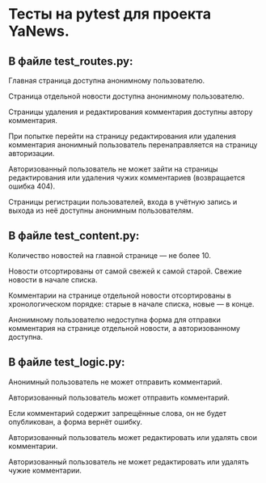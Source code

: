 # Тесты на pytest для проекта YaNews.

## В файле test_routes.py:

Главная страница доступна анонимному пользователю.

Страница отдельной новости доступна анонимному пользователю.

Страницы удаления и редактирования комментария доступны автору комментария.

При попытке перейти на страницу редактирования или удаления комментария анонимный пользователь перенаправляется на страницу авторизации.

Авторизованный пользователь не может зайти на страницы редактирования или удаления чужих комментариев (возвращается ошибка 404).

Страницы регистрации пользователей, входа в учётную запись и выхода из неё доступны анонимным пользователям.

## В файле test_content.py:

Количество новостей на главной странице — не более 10.

Новости отсортированы от самой свежей к самой старой. Свежие новости в начале списка.

Комментарии на странице отдельной новости отсортированы в хронологическом порядке: старые в начале списка, новые — в конце.

Анонимному пользователю недоступна форма для отправки комментария на странице отдельной новости, а авторизованному доступна.

## В файле test_logic.py:

Анонимный пользователь не может отправить комментарий.

Авторизованный пользователь может отправить комментарий.

Если комментарий содержит запрещённые слова, он не будет опубликован, а форма вернёт ошибку.

Авторизованный пользователь может редактировать или удалять свои комментарии.

Авторизованный пользователь не может редактировать или удалять чужие комментарии.
